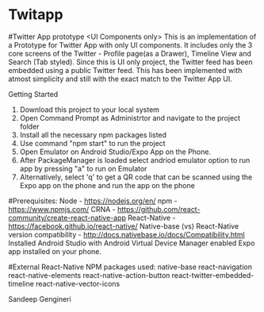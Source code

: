 # Twitapp

#Twitter App prototype &lt;UI Components only>
This is an implementation of a Prototype for Twitter App with only UI components. It includes only the 3 core screens of the Twitter - Profile page(as a Drawer), Timeline View and Search (Tab styled). Since this is UI only project, the Twitter feed has been embedded using a public Twitter feed. This has been implemented with atmost simplicity and still with the exact match to the Twitter App UI.



Getting Started
1. Download this project to your local system
2. Open Command Prompt as Administrtor and navigate to the project folder
3. Install all the necessary npm packages listed
4. Use command "npm start" to run the project
5. Open Emulator on Android Studio/Expo App on the Phone.
6. After PackageManager is loaded select andriod emulator option to run app by pressing "a" to run on Emulator
7. Alternatively, select 'q' to get a QR code that can be scanned using the Expo app on the phone and run the app on the phone

#Prerequisites:
Node - https://nodejs.org/en/
npm - https://www.npmjs.com/
CRNA - https://github.com/react-community/create-react-native-app
React-Native - https://facebook.github.io/react-native/
Native-base (vs) React-Native version compatibility - http://docs.nativebase.io/docs/Compatibility.html
Installed Android Studio with Android Virtual Device Manager enabled
Expo app installed on your phone.

#External React-Native NPM packages used:
native-base
react-navigation
react-native-elements
react-native-action-button
react-twitter-embedded-timeline 
react-native-vector-icons


Sandeep Gengineri
